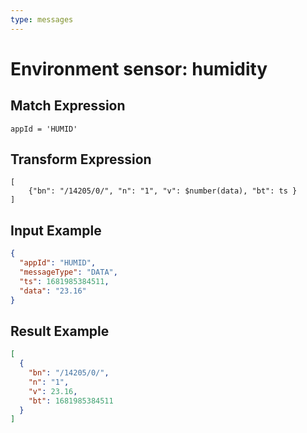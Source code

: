 ```yaml
---
type: messages
---
```


# Environment sensor: humidity

## Match Expression

```jsonata
appId = 'HUMID'
```

## Transform Expression

```jsonata
[
    {"bn": "/14205/0/", "n": "1", "v": $number(data), "bt": ts }
]
```

## Input Example

```json
{
  "appId": "HUMID",
  "messageType": "DATA",
  "ts": 1681985384511,
  "data": "23.16"
}
```

## Result Example

```json
[
  {
    "bn": "/14205/0/",
    "n": "1",
    "v": 23.16,
    "bt": 1681985384511
  }
]
```
